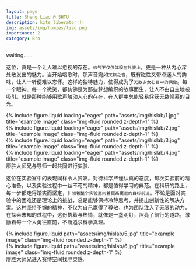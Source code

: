 ```yaml
---
layout: page
title: Sheng Liao @ SHTU
description: kite liberator!!!
img: assets/img/homies/liao.png
importance: 2
category: Bro
---
```


waiting......


这位，真是一个让人难以忽视的存在。`帅气不仅仅体现在外表上`，更是一种从内心深处散发出的魅力。当开始唱歌时，那声音宛如`天籁之音`，既有磁性又带点迷人的韵味，让人一听便难以忘怀。这样的独特魅力，使得成为了`无数少女心目中的偶像`。每一个眼神、每一个微笑，都仿佛是为那些梦想编织的故事而生，让人不由自主地被吸引。就是那种能够用歌声触动人心的存在，在人群中总能轻易俘获无数倾慕的目光。



<div class="row">
    <div class="col-sm mt-3 mt-md-0">
        {% include figure.liquid loading="eager" path="assets/img/hislab/1.jpg" title="example image" class="img-fluid rounded z-depth-1" %}
    </div>
    <div class="col-sm mt-3 mt-md-0">
        {% include figure.liquid loading="eager" path="assets/img/hislab/2.jpg" title="example image" class="img-fluid rounded z-depth-1" %}
    </div>
    <div class="col-sm mt-3 mt-md-0">
        {% include figure.liquid loading="eager" path="assets/img/hislab/3.jpg" title="example image" class="img-fluid rounded z-depth-1" %}
    </div>
</div>



<div class="row">
    <div class="col-sm mt-3 mt-md-0">
        {% include figure.liquid loading="eager" path="assets/img/hislab/4.jpg" title="example image" class="img-fluid rounded z-depth-1" %}
    </div>
</div>
<div class="caption">
    廖胜大师兄与导师一起共同进行实验.
</div>

这位在实验室中的表现同样令人赞叹。对待科学严谨认真的态度，每次实验前的精心准备，以及实验过程中一丝不苟的精神，都是值得学习的典范。在科研的路上，每一步都走得踏实而坚定，`引领着整个实验室向着更高更远的目标前进`。不论是面对实验中的困难还是理论上的挑战，总是能够保持冷静思考，并提出创新性的解决方案。这种坚持不懈的精神，不仅为自己赢得了尊敬，也为团队注入了无限的动力。在探索未知的过程中，这份执着与热情，就像是一盏明灯，照亮了前行的道路，激励着每一个人勇往直前，不断追求科学真理。
<div class="row justify-content-sm-center">
    <div class="col-sm-8 mt-3 mt-md-0">
        {% include figure.liquid path="assets/img/hislab/5.jpg" title="example image" class="img-fluid rounded z-depth-1" %}
    </div>
    <div class="col-sm-4 mt-3 mt-md-0">
        {% include figure.liquid path="assets/img/hislab/6.jpg" title="example image" class="img-fluid rounded z-depth-1" %}
    </div>
</div>
<div class="caption">
    廖胜大师兄进入赛博空间找寻灵感.
</div>


